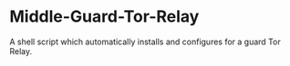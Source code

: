 # Middle-Guard-Tor-Relay
A shell script which automatically installs and configures for a guard Tor Relay.
